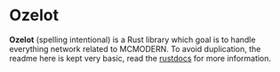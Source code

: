 # Ozelot

**Ozelot** (spelling intentional) is a Rust library which goal is to handle everything network related to MCMODERN. To avoid duplication, the readme here is kept very basic, read the [rustdocs](https://c4k3.net/rustdocs/ozelot/ozelot/) for more information.
